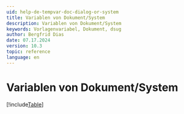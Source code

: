 ```yaml
---
uid: help-de-tempvar-doc-dialog-or-system
title: Variablen von Dokument/System
description: Variablen von Dokument/System
keywords: Vorlagenvariabel, Dokument, dsug
author: Bergfrid Dias
date: 07.17.2024
version: 10.3
topic: reference
language: en
---
```


# Variablen von Dokument/System

[!include[Table](../../../../../common/includes/variable/table-doc-and-system.md)]
